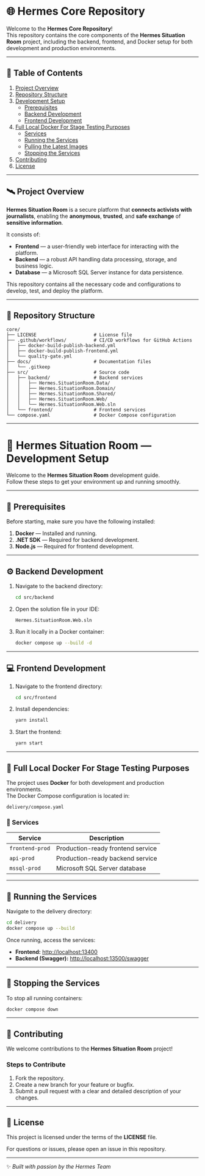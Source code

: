 # 🌐 Hermes Core Repository

Welcome to the **Hermes Core Repository**!  
This repository contains the core components of the **Hermes Situation Room** project, including the backend, frontend, and Docker setup for both development and production environments.

---

## 📘 Table of Contents

1. [Project Overview](#project-overview)  
2. [Repository Structure](#repository-structure)  
3. [Development Setup](#development-setup)  
   - [Prerequisites](#prerequisites)  
   - [Backend Development](#backend-development)  
   - [Frontend Development](#frontend-development)  
4. [Full Local Docker For Stage Testing Purposes](#docker-setup)  
   - [Services](#services)  
   - [Running the Services](#running-the-services)  
   - [Pulling the Latest Images](#pulling-the-latest-images)  
   - [Stopping the Services](#stopping-the-services)  
5. [Contributing](#contributing)  
6. [License](#license)

---

## 🛰️ Project Overview

**Hermes Situation Room** is a secure platform that **connects activists with journalists**, enabling the **anonymous**, **trusted**, and **safe exchange** of **sensitive information**.

It consists of:
- **Frontend** — a user-friendly web interface for interacting with the platform.  
- **Backend** — a robust API handling data processing, storage, and business logic.  
- **Database** — a Microsoft SQL Server instance for data persistence.

This repository contains all the necessary code and configurations to develop, test, and deploy the platform.

---

## 📂 Repository Structure

```
core/
├── LICENSE                     # License file
├── .github/workflows/          # CI/CD workflows for GitHub Actions
│   ├── docker-build-publish-backend.yml
│   ├── docker-build-publish-frontend.yml
│   └── quality-gate.yml
├── docs/                       # Documentation files
│   └── .gitkeep
├── src/                        # Source code
│   ├── backend/                # Backend services
│   │   ├── Hermes.SituationRoom.Data/
│   │   ├── Hermes.SituationRoom.Domain/
│   │   ├── Hermes.SituationRoom.Shared/
│   │   ├── Hermes.SituationRoom.Web/
│   │   └── Hermes.SituationRoom.Web.sln
│   └── frontend/               # Frontend services
└── compose.yaml                # Docker Compose configuration
```

---

# 🧠 Hermes Situation Room — Development Setup

Welcome to the **Hermes Situation Room** development guide.  
Follow these steps to get your environment up and running smoothly.

---

## 🧰 Prerequisites

Before starting, make sure you have the following installed:

1. **Docker** — Installed and running.  
2. **.NET SDK** — Required for backend development.  
3. **Node.js** — Required for frontend development.

---

## ⚙️ Backend Development

1. Navigate to the backend directory:
   ```bash
   cd src/backend
   ```

2. Open the solution file in your IDE:
   ```
   Hermes.SituationRoom.Web.sln
   ```

3. Run it locally in a Docker container:
   ```bash
   docker compose up --build -d
   ```

---

## 💻 Frontend Development

1. Navigate to the frontend directory:
   ```bash
   cd src/frontend
   ```

2. Install dependencies:
   ```bash
   yarn install
   ```

3. Start the frontend:
   ```bash
   yarn start
   ```

---

## 🐳 Full Local Docker For Stage Testing Purposes

The project uses **Docker** for both development and production environments.  
The Docker Compose configuration is located in:

```
delivery/compose.yaml
```

### 🧩 Services

| Service         | Description                            |
|-----------------|----------------------------------------|
| `frontend-prod` | Production-ready frontend service      |
| `api-prod`      | Production-ready backend service       |
| `mssql-prod`    | Microsoft SQL Server database          |

---

## 🚀 Running the Services

Navigate to the delivery directory:
```bash
cd delivery
docker compose up --build
```

Once running, access the services:

- **Frontend:** [http://localhost:13400](http://localhost:13400)  
- **Backend (Swagger):** [http://localhost:13500/swagger](http://localhost:13500/swagger)

---

## 🛑 Stopping the Services

To stop all running containers:
```bash
docker compose down
```

---

## 🤝 Contributing

We welcome contributions to the **Hermes Situation Room** project!

### Steps to Contribute

1. Fork the repository.  
2. Create a new branch for your feature or bugfix.  
3. Submit a pull request with a clear and detailed description of your changes.

---

## 📄 License

This project is licensed under the terms of the **LICENSE** file.

For questions or issues, please open an issue in this repository.

---
✨ _Built with passion by the Hermes Team_
